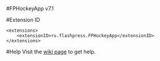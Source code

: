 #FPHockeyApp v7.1

#Extension ID
```
<extensions>
    <extensionID>ru.flashpress.FPHockeyApp</extensionID>
</extensions>
```

#Help
Visit the [wiki page](wiki) to get help.
